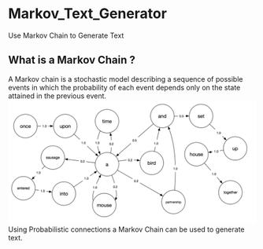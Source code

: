 # Markov_Text_Generator
Use Markov Chain to Generate Text

## What is a Markov Chain ?
A Markov chain is a stochastic model describing a sequence of possible events in which the probability of each event depends only on the state attained in the previous event.
![Diagram](assets/diagram.png)
Using Probabilistic connections a Markov Chain can be used to generate text.
